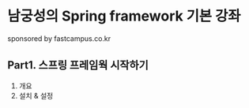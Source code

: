# 남궁성의 Spring framework 기본 강좌
sponsored by fastcampus.co.kr


## Part1. 스프링 프레임웍 시작하기
1. 개요
2. 설치 & 설정
